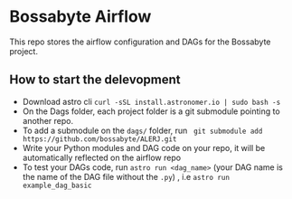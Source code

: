 # Bossabyte Airflow

This repo stores the airflow configuration and DAGs for the Bossabyte project.


## How to start the delevopment

- Download astro cli `curl -sSL install.astronomer.io | sudo bash -s`
- On the Dags folder, each project folder is a git submodule pointing to another repo.
- To add a submodule on the `dags/` folder, run ` git submodule add https://github.com/bossabyte/ALERJ.git`
- Write your Python modules and DAG code on your repo, it will be automatically reflected on the airflow repo
- To test your DAGs code, run `astro run <dag_name>` (your DAG name is the name of the DAG file without the `.py`) , i.e `astro run example_dag_basic`